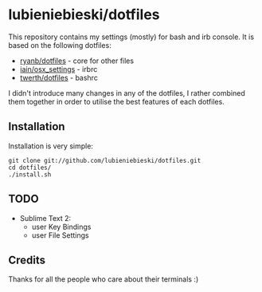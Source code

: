 # lubieniebieski/dotfiles

This repository contains my settings (mostly) for bash and irb console. It is based on the following dotfiles:

* [ryanb/dotfiles](https://github.com/ryanb/dotfiles) - core for other files
* [iain/osx_settings](https://github.com/iain/osx_settings/) - irbrc
* [twerth/dotfiles](https://github.com/twerth/dotfiles) - bashrc

I didn't introduce many changes in any of the dotfiles, I rather combined them together in order to utilise the best features of each dotfiles.

## Installation

Installation is very simple:

    git clone git://github.com/lubieniebieski/dotfiles.git
    cd dotfiles/
    ./install.sh

## TODO

* Sublime Text 2:
    * user Key Bindings
    * user File Settings

## Credits

Thanks for all the people who care about their terminals :)